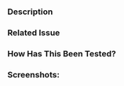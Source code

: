 ### Description
<!-- Describe your changes-->

### Related Issue
<!-- This project only accepts pull requests form community with related open issues -->
<!-- If suggesting a new feature or change, please discuss it in an issue first -->
<!-- If fixing a bug, there should be an issue describing it with steps to reproduce -->
<!-- If it fixes an open issue, please link to the issue here. -->

### How Has This Been Tested?
<!-- Please describe in detail how you tested your changes. -->
<!-- Include details of your testing environment, and the tests you ran to -->
<!-- see how your change affects other areas of the code, etc. -->

### Screenshots:

<!-- if needed -->